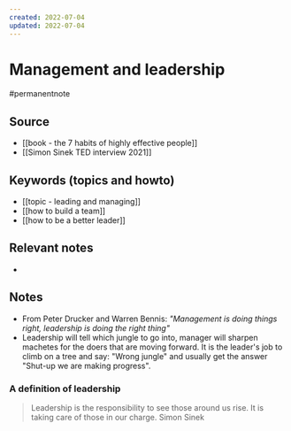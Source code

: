 ```yaml
---
created: 2022-07-04
updated: 2022-07-04
---
```

# Management and leadership

#permanentnote

## Source
- [[book - the 7 habits of highly effective people]]
- [[Simon Sinek TED interview 2021]]

## Keywords (topics and howto)
- [[topic - leading and managing]]
- [[how to build a team]]
- [[how to be a better leader]]

## Relevant notes
- 

## Notes
- From Peter Drucker and Warren Bennis: *"Management is doing things right, leadership is doing the right thing"*
- Leadership will tell which jungle to go into, manager will sharpen machetes for the doers that are moving forward. It is the leader's job to climb on a tree and say: "Wrong jungle" and usually get the answer "Shut-up we are making progress".

### A definition of leadership
> Leadership is the responsibility to see those around us rise. It is taking care of those in our charge. Simon Sinek